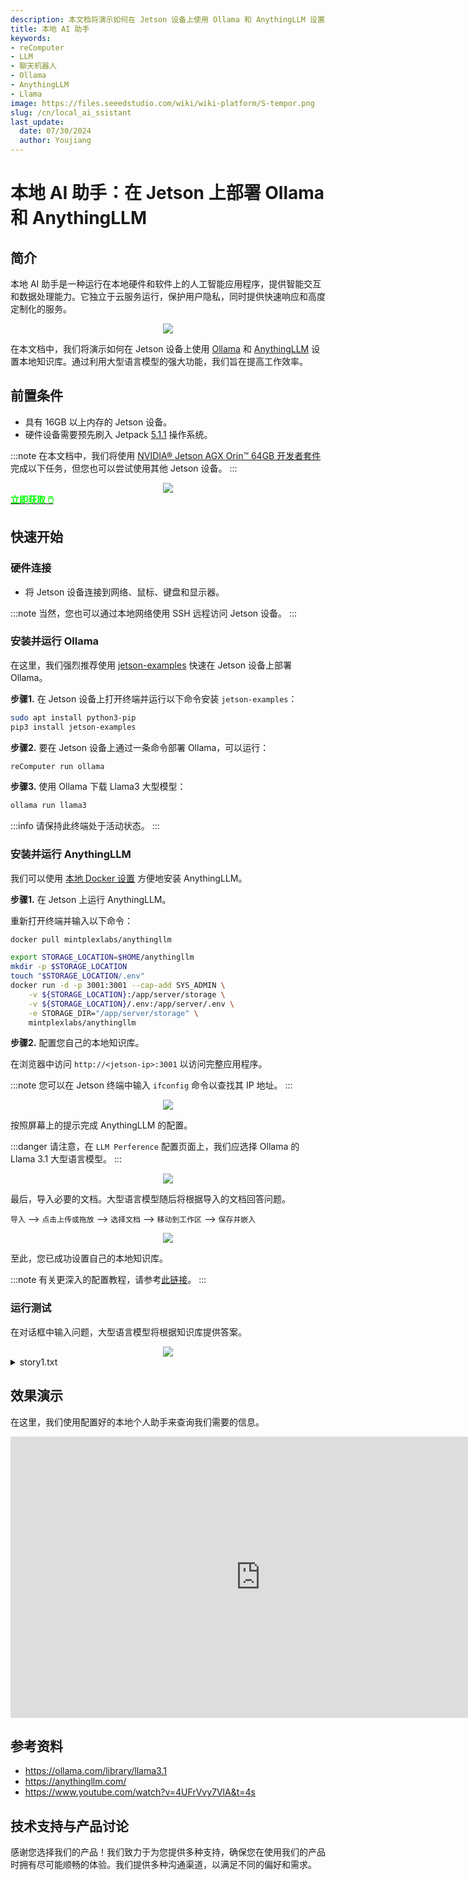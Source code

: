 ```yaml
---
description: 本文档将演示如何在 Jetson 设备上使用 Ollama 和 AnythingLLM 设置本地知识库。通过利用大型语言模型的强大功能，我们旨在提高工作效率。
title: 本地 AI 助手
keywords:
- reComputer
- LLM
- 聊天机器人
- Ollama
- AnythingLLM
- Llama
image: https://files.seeedstudio.com/wiki/wiki-platform/S-tempor.png
slug: /cn/local_ai_ssistant
last_update:
  date: 07/30/2024
  author: Youjiang
---
```


# 本地 AI 助手：在 Jetson 上部署 Ollama 和 AnythingLLM

## 简介

本地 AI 助手是一种运行在本地硬件和软件上的人工智能应用程序，提供智能交互和数据处理能力。它独立于云服务运行，保护用户隐私，同时提供快速响应和高度定制化的服务。

<div align="center">
    <img width={800} 
     src="https://files.seeedstudio.com/wiki/reComputer/Application/local-ai-assistant/ai-assistant.png" />
</div>

在本文档中，我们将演示如何在 Jetson 设备上使用 [Ollama](https://ollama.com/) 和 [AnythingLLM](https://anythingllm.com/) 设置本地知识库。通过利用大型语言模型的强大功能，我们旨在提高工作效率。

## 前置条件

- 具有 16GB 以上内存的 Jetson 设备。
- 硬件设备需要预先刷入 Jetpack [5.1.1](https://wiki.seeedstudio.com/cn/reComputer_Intro/) 操作系统。

:::note
在本文档中，我们将使用 [NVIDIA® Jetson AGX Orin™ 64GB 开发者套件](https://www.seeedstudio.com/NVIDIArJetson-AGX-Orintm-64GB-Developer-Kit-p-5641.html) 完成以下任务，但您也可以尝试使用其他 Jetson 设备。
:::

<div align="center">
    <img width={800} 
     src="https://files.seeedstudio.com/wiki/reComputer/Application/local-ai-assistant/AGX-Orin.png" />
</div>

<div class="get_one_now_container" style={{textAlign: 'center'}}>
    <a class="get_one_now_item" href="https://www.seeedstudio.com/AGX-Orin-32GB-H01-Kit-p-5569.html?queryID=a07376a957f072a4f755e1832fa0e544&objectID=5569&indexName=bazaar_retailer_products" target="_blank" rel="noopener noreferrer">
        <strong><span><font color={'FFFFFF'} size={"4"}> 立即获取 🖱️</font></span></strong>
    </a>
</div>

## 快速开始

### 硬件连接
- 将 Jetson 设备连接到网络、鼠标、键盘和显示器。

:::note
当然，您也可以通过本地网络使用 SSH 远程访问 Jetson 设备。
:::

### 安装并运行 Ollama

在这里，我们强烈推荐使用 [jetson-examples](https://github.com/Seeed-Projects/jetson-examples) 快速在 Jetson 设备上部署 Ollama。

**步骤1.** 在 Jetson 设备上打开终端并运行以下命令安装 `jetson-examples`：

```bash
sudo apt install python3-pip
pip3 install jetson-examples
```

**步骤2.** 要在 Jetson 设备上通过一条命令部署 Ollama，可以运行：

```bash
reComputer run ollama
```

**步骤3.** 使用 Ollama 下载 Llama3 大型模型：

```bash
ollama run llama3
```

:::info
请保持此终端处于活动状态。
:::

### 安装并运行 AnythingLLM

我们可以使用 [本地 Docker 设置](https://docs.anythingllm.com/installation/self-hosted/local-docker#recommend-way-to-run-dockerized-anythingllm) 方便地安装 AnythingLLM。

**步骤1.** 在 Jetson 上运行 AnythingLLM。

重新打开终端并输入以下命令：

```bash
docker pull mintplexlabs/anythingllm

export STORAGE_LOCATION=$HOME/anythingllm 
mkdir -p $STORAGE_LOCATION 
touch "$STORAGE_LOCATION/.env" 
docker run -d -p 3001:3001 --cap-add SYS_ADMIN \
    -v ${STORAGE_LOCATION}:/app/server/storage \
    -v ${STORAGE_LOCATION}/.env:/app/server/.env \
    -e STORAGE_DIR="/app/server/storage" \
    mintplexlabs/anythingllm
```

**步骤2.** 配置您自己的本地知识库。

在浏览器中访问 `http://<jetson-ip>:3001` 以访问完整应用程序。

:::note
您可以在 Jetson 终端中输入 `ifconfig` 命令以查找其 IP 地址。
:::

<div align="center">
    <img width={800} 
     src="https://files.seeedstudio.com/wiki/reComputer/Application/local-ai-assistant/anythingllm-init.png" />
</div>

按照屏幕上的提示完成 AnythingLLM 的配置。

:::danger
请注意，在 `LLM Perference` 配置页面上，我们应选择 Ollama 的 Llama 3.1 大型语言模型。
:::

<div align="center">
    <img width={800} 
     src="https://files.seeedstudio.com/wiki/reComputer/Application/local-ai-assistant/select-ollama.png" />
</div>

最后，导入必要的文档。大型语言模型随后将根据导入的文档回答问题。

`导入` --> `点击上传或拖放` --> `选择文档` --> `移动到工作区` --> `保存并嵌入`

<div align="center">
    <img width={800} 
     src="https://files.seeedstudio.com/wiki/reComputer/Application/local-ai-assistant/inport-doc.png" />
</div>

至此，您已成功设置自己的本地知识库。

:::note
有关更深入的配置教程，请参考[此链接](https://docs.anythingllm.com/)。
:::

### 运行测试

在对话框中输入问题，大型语言模型将根据知识库提供答案。

<div align="center">
    <img width={800} 
     src="https://files.seeedstudio.com/wiki/reComputer/Application/local-ai-assistant/test.png" />
</div>

<details>

<summary> story1.txt </summary>

```txt
从前，在一个坐落于连绵山丘之间的宁静村庄里，有一个名叫 Eliza 的小女孩，她喜欢探索家后面的树林。那片森林是一个神奇的地方，长满了高大的树木，树叶沙沙作响，仿佛在低语秘密；溪流轻声吟唱，花朵在月光下仿佛在发光。

一个阳光明媚的早晨，Eliza 开始了一次冒险，她的心中充满了兴奋。当她走进森林深处时，她发现了一条以前从未见过的隐藏小路。这条小路两旁布满了像星星一样闪闪发光的石头。出于好奇，Eliza 顺着小路走了下去。

走了一小段路后，小路把她带到了一片壮丽的空地，中央矗立着一棵雄伟的橡树。树底部有一扇小巧而精致的门，上面雕刻着复杂的动物和藤蔓图案。Eliza 心跳加速，既兴奋又紧张，她轻轻推开了门。

门内，她发现自己置身于一个温馨而神奇的房间。房间里有书架，上面摆满了书籍和奇怪的物品，石头壁炉里燃烧着温暖的火焰。房间中央，一只睿智的老猫头鹰栖息在一株大叶植物的枝干上。

猫头鹰用慈爱而洞悉一切的眼神看着 Eliza。“欢迎你，年轻的旅行者，”它轻声地咕咕叫道。“我是 Oliver，这片神奇领域的守护者。很少有人能找到这里。你一定有一颗特别的心。”

Eliza 睁大了眼睛，充满敬畏地问：“这里是什么地方？”

“这是奇迹之境，”Oliver 解释道。“这是一个梦想成真的地方，那些怀有纯洁意图的人可以在这里找到他们内心真正的渴望。”

Eliza 环顾四周，充满了好奇。“我在这里能做什么？”

Oliver 微笑着说：“你可以许一个愿望。但请记住，这里的愿望伴随着巨大的责任。它们不仅能改变你的生活，还能改变周围人的生活。”

Eliza 深思熟虑了一会儿。她想起了她的村庄正在遭受干旱，她的朋友和家人都在受苦。带着坚定的目光，她许下了愿望。

“我希望雨水降临到我的村庄，为土地带来生机。”

Oliver 赞许地点了点头。“一个无私的愿望。它将会实现。”

第二天早晨，当 Eliza 回到村庄时，天空聚集了乌云，温柔的雨水开始降落。村民们惊讶地抬头看着干涸的土地吸收着生命的水分。田野开始变绿，村庄再次繁荣起来。

Eliza 的心中充满了喜悦，她意识到她的愿望带来的影响。奇迹之境给了她一个机会去改变，她明白了真正的魔法来自于关爱他人。

从那天起，Eliza 继续探索树林，知道生活中真正的奇迹源于善良和无私。

于是，村庄繁荣昌盛，Eliza 的冒险故事成为了传奇，提醒着每个人，魔法确实始于一颗善良的心。
```

</details>



## 效果演示

在这里，我们使用配置好的本地个人助手来查询我们需要的信息。

<div align="center">
<iframe width="800" height="450" src="https://www.youtube.com/embed/JjPfXNqhO1g" title="本地 AI 助手：在 Jetson 上部署 Ollama 和 AnythingLLM" frameborder="0" allow="accelerometer; autoplay; clipboard-write; encrypted-media; gyroscope; picture-in-picture; web-share" referrerpolicy="strict-origin-when-cross-origin" allowfullscreen></iframe>
</div>

## 参考资料
- https://ollama.com/library/llama3.1
- https://anythingllm.com/
- https://www.youtube.com/watch?v=4UFrVvy7VlA&t=4s


## 技术支持与产品讨论

感谢您选择我们的产品！我们致力于为您提供多种支持，确保您在使用我们的产品时拥有尽可能顺畅的体验。我们提供多种沟通渠道，以满足不同的偏好和需求。

<div class="button_tech_support_container">
<a href="https://forum.seeedstudio.com/" class="button_forum"></a> 
<a href="https://www.seeedstudio.com/contacts" class="button_email"></a>
</div>

<div class="button_tech_support_container">
<a href="https://discord.gg/eWkprNDMU7" class="button_discord"></a> 
<a href="https://github.com/Seeed-Studio/wiki-documents/discussions/69" class="button_discussion"></a>
</div>